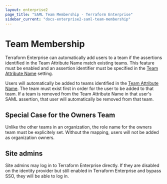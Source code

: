 ```yaml
---
layout: enterprise2
page_title: "SAML Team Membership - Terraform Enterprise"
sidebar_current: "docs-enterprise2-saml-team-membership"
---
```


# Team Membership

Terraform Enterprise can automatically add users to a team if the assertions identified in the Team Attribute Name match existing teams. This feature must be enabled and an assertion identifier must be specified in the [Team Attribute Name](./configuration.html) setting.

Users will automatically be added to teams identified in the [Team Attribute Name](./configuration.html). The team must exist first in order for the user to be added to that team. If a team is removed from the Team Attribute Name in that user's SAML assertion, that user will automatically be removed from that team.

## Special Case for the Owners Team

Unlike the other teams in an organization, the role name for the owners team must be explicitely set. Without the mapping, users will not be added as organization owners.

## Site admins

Site admins may log in to Terraform Enterprise directly. If they are disabled on the identity provider but still enabled in Terraform Enterprise and bypass SSO, they will be able to log in.
